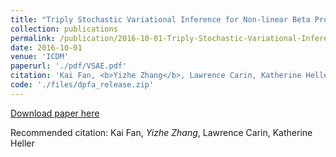 ```yaml
---
title: "Triply Stochastic Variational Inference for Non-linear Beta Process Factor Analysis."
collection: publications
permalink: /publication/2016-10-01-Triply-Stochastic-Variational-Inference-for-Non-linear-Beta-Process-Factor-Analysis
date: 2016-10-01
venue: 'ICDM'
paperurl: './pdf/VSAE.pdf'
citation: 'Kai Fan, <b>Yizhe Zhang</b>, Lawrence Carin, Katherine Heller'
code: './files/dpfa_release.zip'
---
```

[Download paper here](./pdf/VSAE.pdf)

Recommended citation: Kai Fan, *Yizhe Zhang*, Lawrence Carin, Katherine Heller